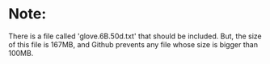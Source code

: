 # Note:

There is a file called 'glove.6B.50d.txt' that should be included. But, the size of this file is 167MB, and Github prevents any file whose size is bigger than 100MB. 